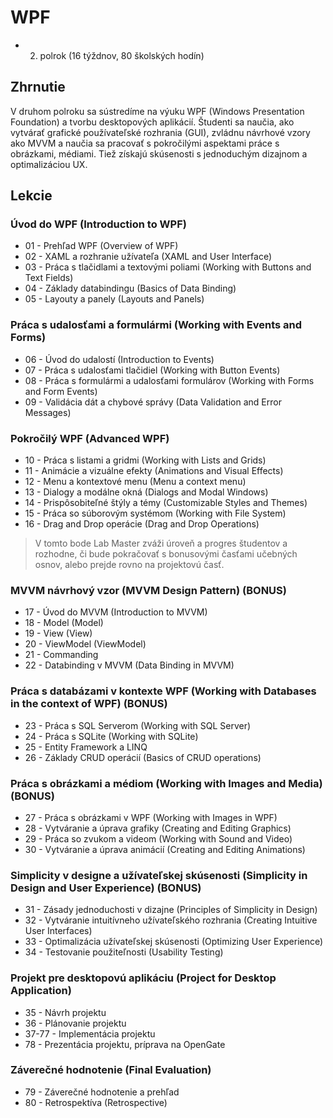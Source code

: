 # WPF

- 2. polrok (16 týždnov, 80 školských hodín)

## Zhrnutie

V druhom polroku sa sústredíme na výuku WPF (Windows Presentation Foundation) a tvorbu desktopových aplikácií. Študenti sa naučia, ako vytvárať grafické používateľské rozhrania (GUI), zvládnu návrhové vzory ako MVVM a naučia sa pracovať s pokročilými aspektami práce s obrázkami, médiami. Tiež získajú skúsenosti s jednoduchým dizajnom a optimalizáciou UX.

## Lekcie

### Úvod do WPF (Introduction to WPF)

- 01 - Prehľad WPF (Overview of WPF)
- 02 - XAML a rozhranie užívateľa (XAML and User Interface)
- 03 - Práca s tlačidlami a textovými poliami (Working with Buttons and Text Fields)
- 04 - Základy databindingu (Basics of Data Binding)
- 05 - Layouty a panely (Layouts and Panels)

### Práca s udalosťami a formulármi (Working with Events and Forms)

- 06 - Úvod do udalostí (Introduction to Events)
- 07 - Práca s udalosťami tlačidiel (Working with Button Events)
- 08 - Práca s formulármi a udalosťami formulárov (Working with Forms and Form Events)
- 09 - Validácia dát a chybové správy (Data Validation and Error Messages)

### Pokročilý WPF (Advanced WPF)

- 10 - Práca s listami a gridmi (Working with Lists and Grids)
- 11 - Animácie a vizuálne efekty (Animations and Visual Effects)
- 12 - Menu a kontextové menu (Menu a context menu)
- 13 - Dialogy a modálne okná (Dialogs and Modal Windows)
- 14 - Prispôsobiteľné štýly a témy (Customizable Styles and Themes)
- 15 - Práca so súborovým systémom (Working with File System)
- 16 - Drag and Drop operácie (Drag and Drop Operations)

> V tomto bode Lab Master zváži úroveň a progres študentov a rozhodne, či bude pokračovať s bonusovými časťami učebných osnov, alebo prejde rovno na projektovú časť.

### MVVM návrhový vzor (MVVM Design Pattern) (BONUS)

- 17 - Úvod do MVVM (Introduction to MVVM)
- 18 - Model (Model)
- 19 - View (View)
- 20 - ViewModel (ViewModel)
- 21 - Commanding
- 22 - Databinding v MVVM (Data Binding in MVVM)

### Práca s databázami v kontexte WPF (Working with Databases in the context of WPF) (BONUS)

- 23 - Práca s SQL Serverom (Working with SQL Server)
- 24 - Práca s SQLite (Working with SQLite)
- 25 - Entity Framework a LINQ
- 26 - Základy CRUD operácií (Basics of CRUD operations)

### Práca s obrázkami a médiom (Working with Images and Media) (BONUS)

- 27 - Práca s obrázkami v WPF (Working with Images in WPF)
- 28 - Vytváranie a úprava grafiky (Creating and Editing Graphics)
- 29 - Práca so zvukom a videom (Working with Sound and Video)
- 30 - Vytváranie a úprava animácií (Creating and Editing Animations)

### Simplicity v designe a užívateľskej skúsenosti (Simplicity in Design and User Experience) (BONUS)

- 31 - Zásady jednoduchosti v dizajne (Principles of Simplicity in Design)
- 32 - Vytváranie intuitívneho užívateľského rozhrania (Creating Intuitive User Interfaces)
- 33 - Optimalizácia užívateľskej skúsenosti (Optimizing User Experience)
- 34 - Testovanie použiteľnosti (Usability Testing)

### Projekt pre desktopovú aplikáciu (Project for Desktop Application)

- 35 - Návrh projektu
- 36 - Plánovanie projektu
- 37-77 - Implementácia projektu
- 78 - Prezentácia projektu, príprava na OpenGate

### Záverečné hodnotenie (Final Evaluation)

- 79 - Záverečné hodnotenie a prehľad
- 80 - Retrospektíva (Retrospective)
